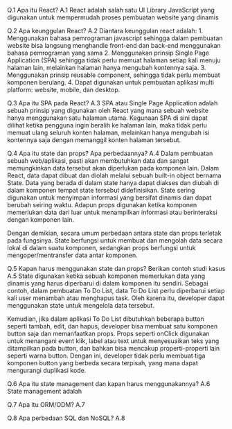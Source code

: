 Q.1 Apa itu React?
A.1 React adalah salah satu UI Library JavaScript yang digunakan untuk mempermudah proses pembuatan website yang dinamis

Q.2 Apa keunggulan React?
A.2 Diantara keunggulan react adalah:
    1. Menggunakan bahasa pemrograman javascript sehingga dalam pembuatan website bisa langsung menghandle front-end dan back-end menggunakan bahasa pemrograman yang sama
    2. Menggunakan prinsip Single Page Application (SPA) sehingga tidak perlu memuat halaman setiap kali menuju halaman lain, melainkan halaman hanya mengubah kontennya saja.
    3. Menggunakan prinsip reusable component, sehingga tidak perlu membuat komponen berulang.
    4. Dapat digunakan untuk pembuatan aplikasi multi platform: website, mobile, dan desktop.

Q.3 Apa itu SPA pada React?
A.3 SPA atau Single Page Application adalah sebuah prinsip yang digunakan oleh React yang mana sebuah website hanya menggunakan satu halaman utama. Kegunaan SPA di sini dapat dilihat ketika pengguna ingin beralih ke halaman lain, maka tidak perlu memuat ulang seluruh konten halaman, melainkan hanya mengubah isi kontennya saja dengan memanggil konten halaman tersebut.

Q.4 Apa itu state dan props? Apa perbedaannya?
A.4 Dalam pembuatan sebuah web/aplikasi, pasti akan membutuhkan data dan sangat memungkinkan data tersebut akan diperlukan pada komponen lain. Dalam React, data dapat dibuat dan diolah melalui sebuah built-in object bernama State. Data yang berada di dalam state hanya dapat diakses dan diubah di dalam komponen tempat state tersebut didefinisikan. State sering digunakan untuk menyimpan informasi yang bersifat dinamis dan dapat berubah seiring waktu. Adapun props digunakan ketika komponen memerlukan data dari luar untuk menampilkan informasi atau berinteraksi dengan komponen lain.

Dengan demikian, secara umum perbedaan antara state dan props terletak pada fungsinya. State berfungsi untuk membuat dan mengolah data secara lokal di dalam suatu komponen, sedangkan props berfungsi untuk mengoper/mentransfer data antar komponen.

Q.5 Kapan harus menggunakan state dan props? Berikan contoh studi kasus
A.5 State digunakan ketika sebuah komponen memerlukan data yang dinamis yang harus diperbarui di dalam komponen itu sendiri. Sebagai contoh, dalam pembuatan To Do List, data To Do List perlu diperbarui setiap kali user menambah atau menghapus task. Oleh karena itu, developer dapat menggunakan state untuk mengelola data tersebut.

Kemudian, jika dalam aplikasi To Do List dibutuhkan beberapa button seperti tambah, edit, dan hapus, developer bisa membuat satu komponen button saja dan memanfaatkan props. Props seperti onClick digunakan untuk menangani event klik, label atau text untuk menyesuaikan teks yang ditampilkan pada button, dan bahkan bisa mencakup properti-properti lain seperti warna button. Dengan ini, developer tidak perlu membuat tiga komponen button yang berbeda secara terpisah, yang mana dapat mengurangi duplikasi kode.

Q.6 Apa itu state management dan kapan harus menggunakannya?
A.6 State management adalah 

Q.7 Apa itu ORM/ODM?
A.7

Q.8 Apa perbedaan SQL dan NoSQL?
A.8